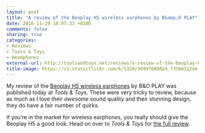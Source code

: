 ```yaml
---
layout: post
title: "A review of the Beoplay H5 wireless earphones by B&amp;O PLAY"
date: 2016-11-29 18:07:33 +0100
comments: false
sharing: true
categories: 
- Reviews
- Tools & Toys
- Headphones
external-url: http://toolsandtoys.net/reviews/a-review-of-the-beoplay-h5-wireless-earphones/
title-image: https://c1.staticflickr.com/6/5329/30497688024_f3366312de_o.jpg
---
```


My review of the [Beoplay H5 wireless earphones](http://amznlinks.com/global?user=analogsenses&us=B01G491MSY&uk=B01G491MSY&es=B01G491MSY) by B&O PLAY was published today at _Tools & Toys_. These were very tricky to review, because as much as I love their _awesome_ sound quality and their stunning design, they do have a fair number of quirks.

If you’re in the market for wireless earphones, you really should give the Beoplay H5 a good look. Head on over to _Tools & Toys_ for [the full review](http://toolsandtoys.net/reviews/a-review-of-the-beoplay-h5-wireless-earphones/).